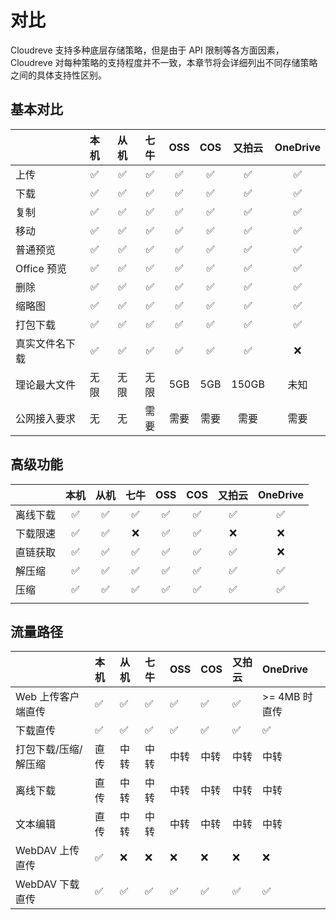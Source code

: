 # 对比

Cloudreve 支持多种底层存储策略，但是由于 API 限制等各方面因素，Cloudreve 对每种策略的支持程度并不一致，本章节将会详细列出不同存储策略之间的具体支持性区别。

## 基本对比

|  | 本机 | 从机 | 七牛 | OSS | COS | 又拍云 | OneDrive |
| :--- | :---: | :---: | :---: | :---: | :---: | :---: | :---: |
| 上传 | ✅ | ✅ | ✅ | ✅ | ✅ | ✅ | ✅ |
| 下载 | ✅ | ✅ | ✅ | ✅ | ✅ | ✅ | ✅ |
| 复制 | ✅ | ✅ | ✅ | ✅ | ✅ | ✅ | ✅ |
| 移动 | ✅ | ✅ | ✅ | ✅ | ✅ | ✅ | ✅ |
| 普通预览 | ✅ | ✅ | ✅ | ✅ | ✅ | ✅ | ✅ |
| Office 预览 | ✅ | ✅ | ✅ | ✅ | ✅ | ✅ | ✅ |
| 删除 | ✅ | ✅ | ✅ | ✅ | ✅ | ✅ | ✅ |
| 缩略图 | ✅ | ✅ | ✅ | ✅ |  ✅ | ✅ | ✅ |
| 打包下载 | ✅ | ✅ | ✅ | ✅ | ✅ | ✅ | ✅ |
| 真实文件名下载 | ✅ | ✅ | ✅ | ✅ | ✅ | ✅ | ❌ |
| 理论最大文件 | 无限 | 无限 | 无限 | 5GB | 5GB | 150GB | 未知 |
| 公网接入要求 | 无 | 无 | 需要 | 需要 | 需要 | 需要 | 需要 |

## 高级功能

|  | 本机 | 从机 | 七牛 | OSS | COS | 又拍云 | OneDrive |
| :--- | :---: | :---: | :---: | :---: | :---: | :---: | :---: |
| 离线下载 | ✅ | ✅ | ✅ | ✅ | ✅ | ✅ | ✅ |
| 下载限速 | ✅ | ✅ | ❌ | ✅ | ✅ | ❌ | ❌ |
| 直链获取 | ✅ | ✅ | ✅ | ✅ | ✅ | ✅ | ❌ |
| 解压缩 | ✅ | ✅ | ✅ | ✅ | ✅ | ✅ | ✅ |
| 压缩 | ✅ | ✅ | ✅ | ✅ | ✅ | ✅ | ✅ |
|  |  |  |  |  |  |  |  |

## 流量路径

|  | 本机 | 从机 | 七牛 | OSS | COS | 又拍云 | OneDrive |
| :--- | :--- | :--- | :--- | :--- | :--- | :--- | :--- |
| Web 上传客户端直传 | ✅ | ✅ | ✅ | ✅ | ✅ | ✅ | &gt;= 4MB 时直传 |
| 下载直传 | ✅ | ✅ | ✅ | ✅ | ✅ | ✅ | ✅ |
| 打包下载/压缩/解压缩 | 直传 | 中转 | 中转 | 中转 | 中转 | 中转 | 中转 |
| 离线下载 | 直传 | 中转 | 中转 | 中转 | 中转 | 中转 | 中转 |
| 文本编辑 | 直传 | 中转 | 中转 | 中转 | 中转 | 中转 | 中转 |
| WebDAV 上传直传 | ✅ | ❌ | ❌ | ❌ | ❌ | ❌ | ❌ |
| WebDAV 下载直传 | ✅ | ✅ | ✅ | ✅ | ✅ | ✅ | ✅ |

